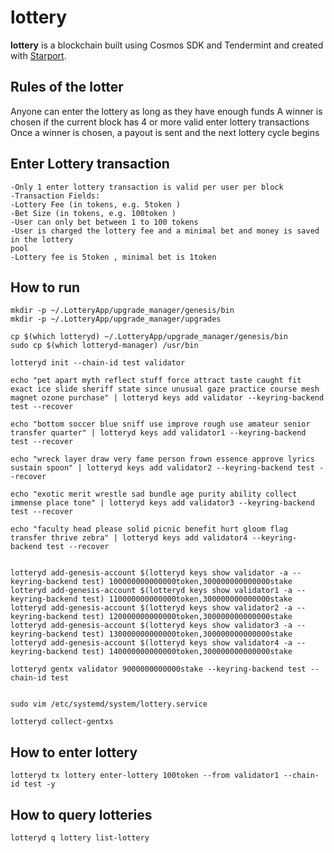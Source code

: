 # lottery
**lottery** is a blockchain built using Cosmos SDK and Tendermint and created with [Starport](https://starport.com).

## Rules of the lotter

Anyone can enter the lottery as long as they have enough funds
A winner is chosen if the current block has 4 or more valid enter lottery transactions
Once a winner is chosen, a payout is sent and the next lottery cycle begins

## Enter Lottery transaction
```Valid only when sender has enough funds to cover lottery fee + minimal bet
-Only 1 enter lottery transaction is valid per user per block
-Transaction Fields:
-Lottery Fee (in tokens, e.g. 5token )
-Bet Size (in tokens, e.g. 100token )
-User can only bet between 1 to 100 tokens
-User is charged the lottery fee and a minimal bet and money is saved in the lottery
pool
-Lottery fee is 5token , minimal bet is 1token
```

## How to run

```
mkdir -p ~/.LotteryApp/upgrade_manager/genesis/bin
mkdir -p ~/.LotteryApp/upgrade_manager/upgrades

cp $(which lotteryd) ~/.LotteryApp/upgrade_manager/genesis/bin
sudo cp $(which lotteryd-manager) /usr/bin

lotteryd init --chain-id test validator

echo "pet apart myth reflect stuff force attract taste caught fit exact ice slide sheriff state since unusual gaze practice course mesh magnet ozone purchase" | lotteryd keys add validator --keyring-backend test --recover

echo "bottom soccer blue sniff use improve rough use amateur senior transfer quarter" | lotteryd keys add validator1 --keyring-backend test --recover

echo "wreck layer draw very fame person frown essence approve lyrics sustain spoon" | lotteryd keys add validator2 --keyring-backend test --recover

echo "exotic merit wrestle sad bundle age purity ability collect immense place tone" | lotteryd keys add validator3 --keyring-backend test --recover

echo "faculty head please solid picnic benefit hurt gloom flag transfer thrive zebra" | lotteryd keys add validator4 --keyring-backend test --recover


lotteryd add-genesis-account $(lotteryd keys show validator -a --keyring-backend test) 100000000000000token,300000000000000stake
lotteryd add-genesis-account $(lotteryd keys show validator1 -a --keyring-backend test) 110000000000000token,300000000000000stake
lotteryd add-genesis-account $(lotteryd keys show validator2 -a --keyring-backend test) 120000000000000token,300000000000000stake
lotteryd add-genesis-account $(lotteryd keys show validator3 -a --keyring-backend test) 130000000000000token,300000000000000stake
lotteryd add-genesis-account $(lotteryd keys show validator4 -a --keyring-backend test) 140000000000000token,300000000000000stake

lotteryd gentx validator 9000000000000stake --keyring-backend test --chain-id test


sudo vim /etc/systemd/system/lottery.service

lotteryd collect-gentxs
```
## How to enter lottery
```
lotteryd tx lottery enter-lottery 100token --from validator1 --chain-id test -y
```
## How to query lotteries
```
lotteryd q lottery list-lottery
```

